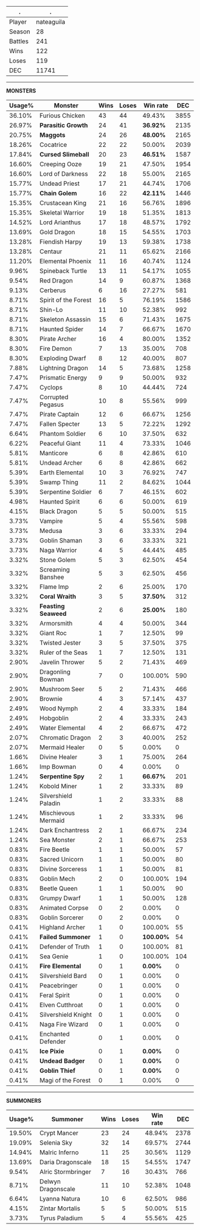 .|.
|-|-
Player|nateaguila
Season|28
Battles|241
Wins|122
Loses|119
DEC|11741

---
**MONSTERS**

Usage%|Monster|Wins|Loses|Win rate|DEC|
-|-|-|-|-|-|
36.10%|Furious Chicken|43|44|49.43%|3855|
26.97%|**Parasitic Growth**|24|41|**36.92%**|2135|
20.75%|**Maggots**|24|26|**48.00%**|2165|
18.26%|Cocatrice|22|22|50.00%|2039|
17.84%|**Cursed Slimeball**|20|23|**46.51%**|1587|
16.60%|Creeping Ooze|19|21|47.50%|1954|
16.60%|Lord of Darkness|22|18|55.00%|2165|
15.77%|Undead Priest|17|21|44.74%|1706|
15.77%|**Chain Golem**|16|22|**42.11%**|1446|
15.35%|Crustacean King|21|16|56.76%|1896|
15.35%|Skeletal Warrior|19|18|51.35%|1813|
14.52%|Lord Arianthus|17|18|48.57%|1792|
13.69%|Gold Dragon|18|15|54.55%|1703|
13.28%|Fiendish Harpy|19|13|59.38%|1738|
13.28%|Centaur|21|11|65.62%|2166|
11.20%|Elemental Phoenix|11|16|40.74%|1124|
9.96%|Spineback Turtle|13|11|54.17%|1055|
9.54%|Red Dragon|14|9|60.87%|1368|
9.13%|Cerberus|6|16|27.27%|581|
8.71%|Spirit of the Forest|16|5|76.19%|1586|
8.71%|Shin-Lo|11|10|52.38%|992|
8.71%|Skeleton Assassin|15|6|71.43%|1675|
8.71%|Haunted Spider|14|7|66.67%|1670|
8.30%|Pirate Archer|16|4|80.00%|1352|
8.30%|Fire Demon|7|13|35.00%|708|
8.30%|Exploding Dwarf|8|12|40.00%|807|
7.88%|Lightning Dragon|14|5|73.68%|1258|
7.47%|Prismatic Energy|9|9|50.00%|932|
7.47%|Cyclops|8|10|44.44%|724|
7.47%|Corrupted Pegasus|10|8|55.56%|999|
7.47%|Pirate Captain|12|6|66.67%|1256|
7.47%|Fallen Specter|13|5|72.22%|1292|
6.64%|Phantom Soldier|6|10|37.50%|632|
6.22%|Peaceful Giant|11|4|73.33%|1046|
5.81%|Manticore|6|8|42.86%|610|
5.81%|Undead Archer|6|8|42.86%|662|
5.39%|Earth Elemental|10|3|76.92%|747|
5.39%|Swamp Thing|11|2|84.62%|1044|
5.39%|Serpentine Soldier|6|7|46.15%|602|
4.98%|Haunted Spirit|6|6|50.00%|619|
4.15%|Black Dragon|5|5|50.00%|515|
3.73%|Vampire|5|4|55.56%|598|
3.73%|Medusa|3|6|33.33%|294|
3.73%|Goblin Shaman|3|6|33.33%|321|
3.73%|Naga Warrior|4|5|44.44%|485|
3.32%|Stone Golem|5|3|62.50%|454|
3.32%|Screaming Banshee|5|3|62.50%|456|
3.32%|Flame Imp|2|6|25.00%|170|
3.32%|**Coral Wraith**|3|5|**37.50%**|312|
3.32%|**Feasting Seaweed**|2|6|**25.00%**|180|
3.32%|Armorsmith|4|4|50.00%|344|
3.32%|Giant Roc|1|7|12.50%|99|
3.32%|Twisted Jester|3|5|37.50%|375|
3.32%|Ruler of the Seas|1|7|12.50%|131|
2.90%|Javelin Thrower|5|2|71.43%|469|
2.90%|Dragonling Bowman|7|0|100.00%|590|
2.90%|Mushroom Seer|5|2|71.43%|466|
2.90%|Brownie|4|3|57.14%|437|
2.49%|Wood Nymph|2|4|33.33%|184|
2.49%|Hobgoblin|2|4|33.33%|243|
2.49%|Water Elemental|4|2|66.67%|472|
2.07%|Chromatic Dragon|2|3|40.00%|252|
2.07%|Mermaid Healer|0|5|0.00%|0|
1.66%|Divine Healer|3|1|75.00%|264|
1.66%|Imp Bowman|0|4|0.00%|0|
1.24%|**Serpentine Spy**|2|1|**66.67%**|201|
1.24%|Kobold Miner|1|2|33.33%|89|
1.24%|Silvershield Paladin|1|2|33.33%|88|
1.24%|Mischievous Mermaid|1|2|33.33%|96|
1.24%|Dark Enchantress|2|1|66.67%|234|
1.24%|Sea Monster|2|1|66.67%|253|
0.83%|Fire Beetle|1|1|50.00%|57|
0.83%|Sacred Unicorn|1|1|50.00%|80|
0.83%|Divine Sorceress|1|1|50.00%|81|
0.83%|Goblin Mech|2|0|100.00%|194|
0.83%|Beetle Queen|1|1|50.00%|90|
0.83%|Grumpy Dwarf|1|1|50.00%|128|
0.83%|Animated Corpse|0|2|0.00%|0|
0.83%|Goblin Sorcerer|0|2|0.00%|0|
0.41%|Highland Archer|1|0|100.00%|55|
0.41%|**Failed Summoner**|1|0|**100.00%**|54|
0.41%|Defender of Truth|1|0|100.00%|81|
0.41%|Sea Genie|1|0|100.00%|104|
0.41%|**Fire Elemental**|0|1|**0.00%**|0|
0.41%|Silvershield Bard|0|1|0.00%|0|
0.41%|Peacebringer|0|1|0.00%|0|
0.41%|Feral Spirit|0|1|0.00%|0|
0.41%|Elven Cutthroat|0|1|0.00%|0|
0.41%|Silvershield Knight|0|1|0.00%|0|
0.41%|Naga Fire Wizard|0|1|0.00%|0|
0.41%|Enchanted Defender|0|1|0.00%|0|
0.41%|**Ice Pixie**|0|1|**0.00%**|0|
0.41%|**Undead Badger**|0|1|**0.00%**|0|
0.41%|**Goblin Thief**|0|1|**0.00%**|0|
0.41%|Magi of the Forest|0|1|0.00%|0|

---
**SUMMONERS**

Usage%|Summoner|Wins|Loses|Win rate|DEC|
-|-|-|-|-|-|
19.50%|Crypt Mancer|23|24|48.94%|2378|
19.09%|Selenia Sky|32|14|69.57%|2744|
14.94%|Malric Inferno|11|25|30.56%|1129|
13.69%|Daria Dragonscale|18|15|54.55%|1747|
9.54%|Alric Stormbringer|7|16|30.43%|766|
8.71%|Delwyn Dragonscale|11|10|52.38%|1048|
6.64%|Lyanna Natura|10|6|62.50%|986|
4.15%|Zintar Mortalis|5|5|50.00%|515|
3.73%|Tyrus Paladium|5|4|55.56%|425|
